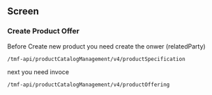 ## Screen 

### Create Product Offer

Before Create new product you need create the onwer (relatedParty)

```
/tmf-api/productCatalogManagement/v4/productSpecification
```

next you need invoce 

```
/tmf-api/productCatalogManagement/v4/productOffering
```